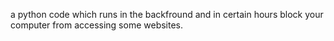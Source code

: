 a python code which runs in the backfround and in certain hours block your computer from accessing some websites.
